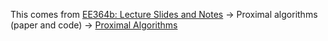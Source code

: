 This comes from [EE364b: Lecture Slides and Notes][1] -> Proximal algorithms (paper and code) -> [Proximal Algorithms][2]

[1]: https://web.stanford.edu/class/ee364b/lectures.html
[2]: https://stanford.edu/~boyd/papers/prox_algs.html
